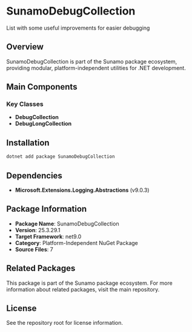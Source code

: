 # SunamoDebugCollection

List with some useful improvements for easier debugging

## Overview

SunamoDebugCollection is part of the Sunamo package ecosystem, providing modular, platform-independent utilities for .NET development.

## Main Components

### Key Classes

- **DebugCollection**
- **DebugLongCollection**

## Installation

```bash
dotnet add package SunamoDebugCollection
```

## Dependencies

- **Microsoft.Extensions.Logging.Abstractions** (v9.0.3)

## Package Information

- **Package Name**: SunamoDebugCollection
- **Version**: 25.3.29.1
- **Target Framework**: net9.0
- **Category**: Platform-Independent NuGet Package
- **Source Files**: 7

## Related Packages

This package is part of the Sunamo package ecosystem. For more information about related packages, visit the main repository.

## License

See the repository root for license information.
